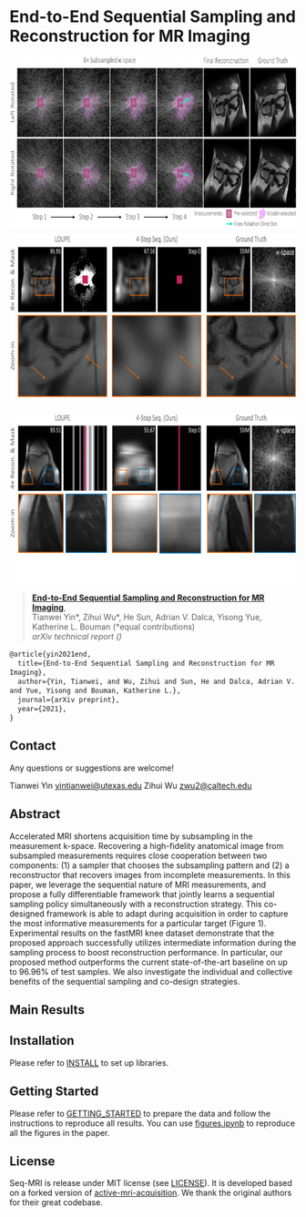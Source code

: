 # End-to-End Sequential Sampling and Reconstruction for MR Imaging

<p align="center"> <img src='docs/teaser.png' align="center" height="300px"> </p>
<p align="center"> <img src='docs/2d_animation.gif' align="center" height="300px"> </p>
<p align="center"> <img src='docs/1d_animation.gif' align="center" height="300px"> </p>

> [**End-to-End Sequential Sampling and Reconstruction for MR Imaging**](),            
> Tianwei Yin*, Zihui Wu*, He Sun, Adrian V. Dalca, Yisong Yue, Katherine L. Bouman (*equal contributions)         
> *arXiv technical report ([]())*  


    @article{yin2021end,
      title={End-to-End Sequential Sampling and Reconstruction for MR Imaging},
      author={Yin, Tianwei, and Wu, Zihui and Sun, He and Dalca, Adrian V. and Yue, Yisong and Bouman, Katherine L.},
      journal={arXiv preprint},
      year={2021},
    }


## Contact
Any questions or suggestions are welcome!

Tianwei Yin [yintianwei@utexas.edu](mailto:yintianwei@utexas.edu)
Zihui Wu [zwu2@caltech.edu](mailto:zwu2@caltech.edu)

## Abstract
Accelerated MRI shortens acquisition time by subsampling in the measurement k-space. Recovering a high-fidelity anatomical image from subsampled measurements requires close cooperation between two components: (1) a sampler that chooses the subsampling pattern and (2) a reconstructor that recovers images from incomplete measurements. In this paper, we leverage the sequential nature of MRI measurements, and propose a fully differentiable framework that jointly learns a sequential sampling policy simultaneously with a reconstruction strategy. This co-designed framework is able to adapt during acquisition in order to capture the most informative measurements for a particular target (Figure 1). Experimental results on the fastMRI knee dataset demonstrate that the proposed approach successfully utilizes intermediate information during the sampling process to boost reconstruction performance. In particular, our proposed method outperforms the current state-of-the-art baseline on up to 96.96% of test samples. We also investigate the individual and collective benefits of the sequential sampling and co-design strategies.

## Main Results 


## Installation

Please refer to [INSTALL](docs/INSTALL.md) to set up libraries.

## Getting Started 

Please refer to [GETTING_STARTED](docs/GETTING_STARTED.md) to prepare the data and follow the instructions to reproduce all results. 
You can use [figures.ipynb](figure_reproduction/figures.ipynb) to reproduce all the figures in the paper. 

## License

Seq-MRI is release under MIT license (see [LICENSE](LICENSE)). It is developed based on a forked version of [active-mri-acquisition](https://github.com/facebookresearch/active-mri-acquisition). We thank the original authors for their great codebase. 